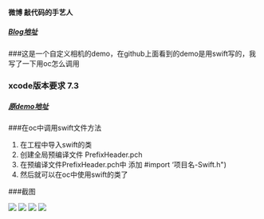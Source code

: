 #### 微博 敲代码的手艺人
##### [Blog地址](http://www.cnblogs.com/sunkaifeng/)
###这是一个自定义相机的demo，在github上面看到的demo是用swift写的，我写了一下用oc怎么调用
### xcode版本要求 7.3
##### [原demo地址](https://github.com/AlexLittlejohn/ALCameraViewController)
###在oc中调用swift文件方法
   1. 在工程中导入swift的类
   2. 创建全局预编译文件 PrefixHeader.pch
   3. 在预编译文件PrefixHeader.pch中 添加 #import ‘项目名-Swift.h")
   4. 然后就可以在oc中使用swift的类了

###截图



 ![](https://github.com/wubianxiaoxian/SkfSwiftCammer/blob/master/Kgif.gif)
 ![](http://i2.piimg.com/b25809caa8f2ed37.png)
 ![](http://i2.piimg.com/c039b48e0c753202.png)
 ![](http://i2.piimg.com/9556decd6c16d797.png)

